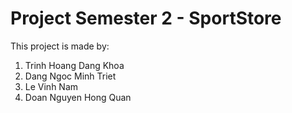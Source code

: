 # Project Semester 2 - SportStore
This project is made by:
1. Trinh Hoang Dang Khoa
2. Dang Ngoc Minh Triet
3. Le Vinh Nam
4. Doan Nguyen Hong Quan
